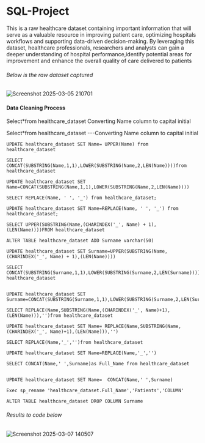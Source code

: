# SQL-Project

This is a raw healthcare dataset containing important information that will serve as a valuable resource in improving patient care, optimizing hospitals workflows
and supporting data-driven decision-making. By leveraging this dataset, healthcare professionals, researchers and analysts can gain a deeper understanding of hospital performance,identify potential areas for improvement and enhance the overall quality of care delivered to patients

###### Below is the raw dataset captured
![Screenshot 2025-03-05 210701](https://github.com/user-attachments/assets/1d0adaab-3146-4063-bac0-fc856a21a5fb)

#### Data Cleaning Process
Select*from healthcare_dataset
Converting Name column to capital initial

Select*from healthcare_dataset
---Converting Name column to capital initial

```SELECT UPPER(Name) from healthcare_dataset
UPDATE healthcare_dataset SET Name= UPPER(Name) from healthcare_dataset

SELECT CONCAT(SUBSTRING(Name,1,1),LOWER(SUBSTRING(Name,2,LEN(Name))))from healthcare_dataset

UPDATE healthcare_dataset SET Name=CONCAT(SUBSTRING(Name,1,1),LOWER(SUBSTRING(Name,2,LEN(Name))))

SELECT REPLACE(Name, ' ', '_') from healthcare_dataset;

UPDATE healthcare_dataset SET Name=REPLACE(Name, ' ', '_') from healthcare_dataset;

SELECT UPPER(SUBSTRING(Name,(CHARINDEX('_', Name) + 1),(LEN(Name))))FROM healthcare_dataset

ALTER TABLE healthcare_dataset ADD Surname varchar(50)

UPDATE healthcare_dataset SET Surname=UPPER(SUBSTRING(Name,(CHARINDEX('_', Name) + 1),(LEN(Name))))

SELECT CONCAT(SUBSTRING(Surname,1,1),LOWER(SUBSTRING(Surname,2,LEN(Surname))))from healthcare_dataset


UPDATE healthcare_dataset SET Surname=CONCAT(SUBSTRING(Surname,1,1),LOWER(SUBSTRING(Surname,2,LEN(Surname))))

SELECT REPLACE(Name,SUBSTRING(Name,(CHARINDEX('_', Name)+1),(LEN(Name))),'')from healthcare_dataset

UPDATE healthcare_dataset SET Name= REPLACE(Name,SUBSTRING(Name,(CHARINDEX('_', Name)+1),(LEN(Name))),'')

SELECT REPLACE(Name,'_','')from healthcare_dataset

UPDATE healthcare_dataset SET Name=REPLACE(Name,'_','')

SELECT CONCAT(Name,' ',Surname)as Full_Name from healthcare_dataset


UPDATE healthcare_dataset SET Name=  CONCAT(Name,' ',Surname)

Exec sp_rename 'healthcare_dataset.Full_Name','Patients','COLUMN'

ALTER TABLE healthcare_dataset DROP COLUMN Surname
```

###### Results to code below
![Screenshot 2025-03-07 140507](https://github.com/user-attachments/assets/59f1dade-6c69-45fb-b791-61b9ac4ba6db)


















